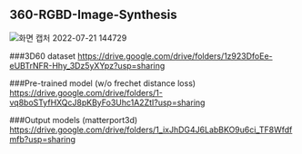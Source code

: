## 360-RGBD-Image-Synthesis

![화면 캡처 2022-07-21 144729](https://user-images.githubusercontent.com/43899943/180141031-a2a45ace-139c-411a-9f25-e39a1c1bad0e.jpg)

###3D60 dataset
https://drive.google.com/drive/folders/1z923DfoEe-eUBTrNFR-Hhy_3Dz5yXYpz?usp=sharing

###Pre-trained model (w/o frechet distance loss)
https://drive.google.com/drive/folders/1-vq8boSTyfHXQcJ8pKByFo3Uhc1A2ZtI?usp=sharing

###Output models (matterport3d)
https://drive.google.com/drive/folders/1_ixJhDG4J6LabBKO9u6ci_TF8Wfdfmfb?usp=sharing




